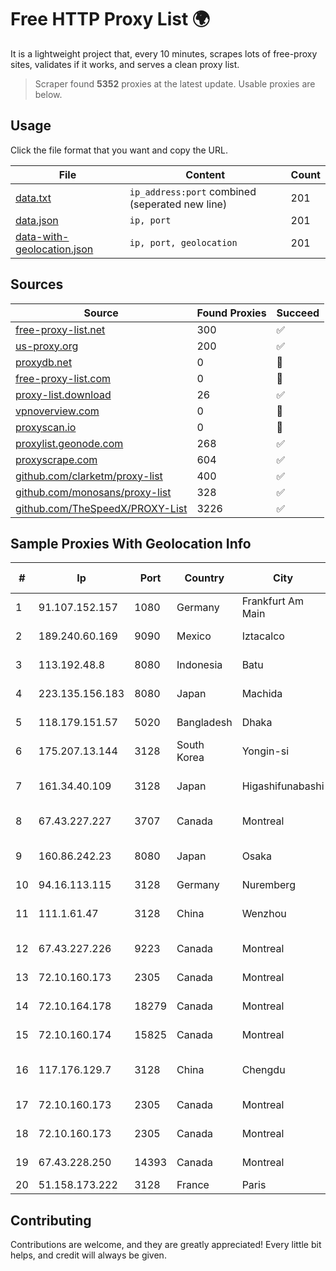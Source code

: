 
# Free HTTP Proxy List 🌍

It is a lightweight project that, every 10 minutes, scrapes lots of free-proxy sites, validates if it works, and serves a clean proxy list.


> Scraper found **5352** proxies at the latest update. Usable proxies are below.

## Usage

Click the file format that you want and copy the URL.


|File|Content|Count|
|----|-------|-----|
|[data.txt](https://raw.githubusercontent.com/themiralay/Proxy-List-World/master/data.txt)|`ip_address:port` combined (seperated new line)|201|
|[data.json](https://raw.githubusercontent.com/themiralay/Proxy-List-World/master/data.json)|`ip, port`|201|
|[data-with-geolocation.json](https://raw.githubusercontent.com/themiralay/Proxy-List-World/master/data-with-geolocation.json)|`ip, port, geolocation`|201|

## Sources

|Source|Found Proxies|Succeed|
|------|-------------|-------|
|[free-proxy-list.net](https://free-proxy-list.net)|300|✅|
|[us-proxy.org](https://www.us-proxy.org)|200|✅|
|[proxydb.net](http://proxydb.net)|0|🚫|
|[free-proxy-list.com](https://free-proxy-list.com/?page=&port=&type%5B%5D=http&type%5B%5D=https&up_time=0&search=Search)|0|🚫|
|[proxy-list.download](https://www.proxy-list.download/HTTP)|26|✅|
|[vpnoverview.com](https://vpnoverview.com/privacy/anonymous-browsing/free-proxy-servers)|0|🚫|
|[proxyscan.io](https://www.proxyscan.io)|0|🚫|
|[proxylist.geonode.com](https://proxylist.geonode.com/api/proxy-list?limit=300&page=1&sort_by=lastChecked&sort_type=desc&protocols=http,https)|268|✅|
|[proxyscrape.com](https://api.proxyscrape.com/v2/?request=displayproxies&protocol=http&timeout=10000&country=all&ssl=all&anonymity=all)|604|✅|
|[github.com/clarketm/proxy-list](https://raw.githubusercontent.com/clarketm/proxy-list/master/proxy-list-raw.txt)|400|✅|
|[github.com/monosans/proxy-list](https://raw.githubusercontent.com/monosans/proxy-list/main/proxies/http.txt)|328|✅|
|[github.com/TheSpeedX/PROXY-List](https://raw.githubusercontent.com/TheSpeedX/PROXY-List/master/http.txt)|3226|✅|


## Sample Proxies With Geolocation Info

|#|Ip|Port|Country|City|Internet Service Provider|
|-|--|----|-------|----|-------------------------|
|1|91.107.152.157|1080|Germany|Frankfurt Am Main|Hetzner Online AG|
|2|189.240.60.169|9090|Mexico|Iztacalco|Uninet S.A. de C.V.|
|3|113.192.48.8|8080|Indonesia|Batu|PT.Global Media Data Prima|
|4|223.135.156.183|8080|Japan|Machida|So-net Corporation|
|5|118.179.151.57|5020|Bangladesh|Dhaka|Dhakacom Limited|
|6|175.207.13.144|3128|South Korea|Yongin-si|Korea Telecom|
|7|161.34.40.109|3128|Japan|Higashifunabashi|NTT PC Communications, Inc.|
|8|67.43.227.227|3707|Canada|Montreal|GloboTech Communications|
|9|160.86.242.23|8080|Japan|Osaka|Sony Network Communications Inc|
|10|94.16.113.115|3128|Germany|Nuremberg|netcup GmbH|
|11|111.1.61.47|3128|China|Wenzhou|China Mobile communications corporation|
|12|67.43.227.226|9223|Canada|Montreal|GloboTech Communications|
|13|72.10.160.173|2305|Canada|Montreal|GloboTech Communications|
|14|72.10.164.178|18279|Canada|Montreal|GloboTech Communications|
|15|72.10.160.174|15825|Canada|Montreal|GloboTech Communications|
|16|117.176.129.7|3128|China|Chengdu|China Mobile communications corporation|
|17|72.10.160.173|2305|Canada|Montreal|GloboTech Communications|
|18|72.10.160.173|2305|Canada|Montreal|GloboTech Communications|
|19|67.43.228.250|14393|Canada|Montreal|GloboTech Communications|
|20|51.158.173.222|3128|France|Paris|Online S.A.S.|



## Contributing

Contributions are welcome, and they are greatly appreciated! Every
little bit helps, and credit will always be given.

